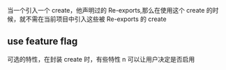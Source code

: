 当一个引入一个 create，他声明过的 Re-exports,那么在使用这个 create 的时候，就不需在当前项目中引入这些被 Re-exports 的 create

## use feature flag

可选的特性，在封装 create 时，有些特性 n 可以让用户决定是否启用
